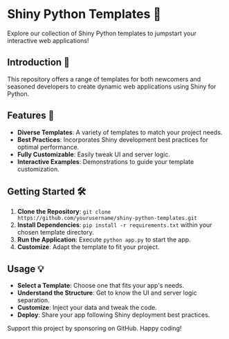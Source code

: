 # Shiny Python Templates 🌟

Explore our collection of Shiny Python templates to jumpstart your interactive web applications!

## Introduction 🚀

This repository offers a range of templates for both newcomers and seasoned developers to create dynamic web applications using Shiny for Python.

## Features 🌈

- **Diverse Templates**: A variety of templates to match your project needs.
- **Best Practices**: Incorporates Shiny development best practices for optimal performance.
- **Fully Customizable**: Easily tweak UI and server logic.
- **Interactive Examples**: Demonstrations to guide your template customization.

## Getting Started 🛠

1. **Clone the Repository**: `git clone https://github.com/yourusername/shiny-python-templates.git`
2. **Install Dependencies**: `pip install -r requirements.txt` within your chosen template directory.
3. **Run the Application**: Execute `python app.py` to start the app.
4. **Customize**: Adapt the template to fit your project.

## Usage 💡

- **Select a Template**: Choose one that fits your app's needs.
- **Understand the Structure**: Get to know the UI and server logic separation.
- **Customize**: Inject your data and tweak the code.
- **Deploy**: Share your app following Shiny deployment best practices.

Support this project by sponsoring on GitHub. Happy coding!
